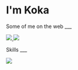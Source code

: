 # I'm Koka  
<!--##  I'm a full-stack Java developer with passion and compassion. I like creating things and untangling knots, figuratively speaking -->

Some of me on the web ___
<div align="start">
<a href="https://www.linkedin.com/in/kokakarova/" target="_blank">
<img src="https://skillicons.dev/icons?i=linkedin" />
</a>
<a href="https://github.com/kokakarova/" target="_blank">
<img src="https://skillicons.dev/icons?i=github" />
</a>
</div>

Skills ___
<p align="start">
  <a href="https://skillicons.dev">
    <img src="https://skillicons.dev/icons?i=java,idea,maven,spring,js,ts,html,css,react,nextjs,vite,redux,tailwind,vscode,firebase,postgres,gcp,azure,git,docker&perline=7" />
  </a>
</p>

<!--
**kokakarova/kokakarova** is a ✨ _special_ ✨ repository because its `README.md` (this file) appears on your GitHub profile.

 

Here are some ideas to get you started:

- 🔭 I’m currently working on ...
- 🌱 I’m currently learning ...
- 👯 I’m looking to collaborate on ...
- 🤔 I’m looking for help with ...
- 💬 Ask me about ...
- 📫 How to reach me: ...
- 😄 Pronouns: ...
- ⚡ Fun fact: ...
-->

